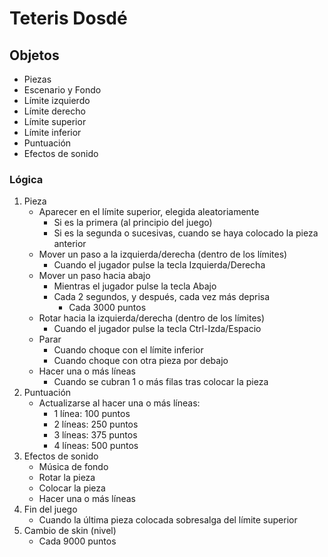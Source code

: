 # Teteris Dosdé

## Objetos

- Piezas
- Escenario y Fondo
- Límite izquierdo
- Límite derecho
- Límite superior
- Límite inferior
- Puntuación
- Efectos de sonido

### Lógica

1. Pieza
    - Aparecer en el límite superior, elegida aleatoriamente
        - Si es la primera (al principio del juego)
        - Si es la segunda o sucesivas, cuando se haya colocado la pieza anterior
    - Mover un paso a la izquierda/derecha (dentro de los límites)
        - Cuando el jugador pulse la tecla Izquierda/Derecha
    - Mover un paso hacia abajo
        - Mientras el jugador pulse la tecla Abajo
        - Cada 2 segundos, y después, cada vez más deprisa
            - Cada 3000 puntos
    - Rotar hacia la izquierda/derecha (dentro de los límites)
        - Cuando el jugador pulse la tecla Ctrl-Izda/Espacio
    - Parar
        - Cuando choque con el límite inferior
        - Cuando choque con otra pieza por debajo
    - Hacer una o más líneas
        - Cuando se cubran 1 o más filas tras colocar la pieza
2. Puntuación
    - Actualizarse al hacer una o más líneas:
        - 1 línea:  100 puntos
        - 2 líneas: 250 puntos
        - 3 líneas: 375 puntos
        - 4 líneas: 500 puntos
3. Efectos de sonido
    - Música de fondo
    - Rotar la pieza
    - Colocar la pieza
    - Hacer una o más líneas
4. Fin del juego
    - Cuando la última pieza colocada sobresalga del límite superior
5. Cambio de skin (nivel)
    - Cada 9000 puntos